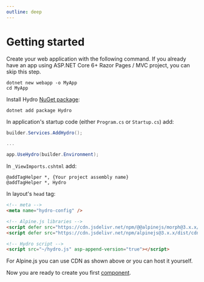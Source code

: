 ```yaml
---
outline: deep
---
```


# Getting started

Create your web application with the following command. If you already have an app using ASP.NET Core 6+ Razor Pages / MVC project, you can skip this step.

```console
dotnet new webapp -o MyApp
cd MyApp
```

Install Hydro [NuGet package](https://www.nuget.org/packages/Hydro/):
```console
dotnet add package Hydro
```

In application's startup code (either `Program.cs` or `Startup.cs`) add:

```c#
builder.Services.AddHydro();

...

app.UseHydro(builder.Environment);
```

In `_ViewImports.cshtml` add:
```razor
@addTagHelper *, {Your project assembly name}
@addTagHelper *, Hydro
````

In layout's `head` tag:
```html
<!-- meta -->
<meta name="hydro-config" />

<!-- Alpine.js libraries -->
<script defer src="https://cdn.jsdelivr.net/npm/@@alpinejs/morph@3.x.x/dist/cdn.min.js"></script>
<script defer src="https://cdn.jsdelivr.net/npm/alpinejs@3.x.x/dist/cdn.min.js"></script>

<!-- Hydro script -->
<script src="~/hydro.js" asp-append-version="true"></script>
```

For Alpine.js you can use CDN as shown above or you can host it yourself.

Now you are ready to create you first [component](/features/components).